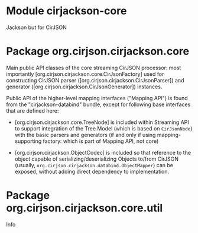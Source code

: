 # Module cirjackson-core

Jackson but for CirJSON

# Package org.cirjson.cirjackson.core

Main public API classes of the core streaming CirJSON  processor: most importantly
[org.cirjson.cirjackson.core.CirJsonFactory] used for constructing CirJSON parser
([org.cirjson.cirjackson.CirJsonParser]) and generator ([org.cirjson.cirjackson.CirJsonGenerator]) instances.

Public API of the higher-level mapping interfaces ("Mapping API") is found from the "cirjackson-databind" bundle, except
for following base interfaces that are defined here:

* [org.cirjson.cirjackson.core.TreeNode] is included within Streaming API to support integration of the Tree Model
(which is based on `CirJsonNode`) with the basic parsers and generators (if and only if using mapping-supporting factory: which is part of Mapping API, not core)

* [org.cirjson.cirjackson.ObjectCodec] is included so that reference to the object capable of serializing/deserializing
Objects to/from CirJSON (usually, `org.cirjson.cirjackson.databind.ObjectMapper`) can be exposed, without adding direct
dependency to implementation.

# Package org.cirjson.cirjackson.core.util

Info
